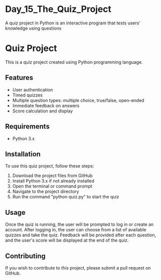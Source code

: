 # Day_15_The_Quiz_Project
A quiz project in Python is an interactive program that tests users' knowledge using questions
<!DOCTYPE html>
<html>
  <head>
  </head>
  <body>
    <h1>Quiz Project</h1>
    <p>This is a quiz project created using Python programming language.</p>
    <h2>Features</h2>
    <ul>
      <li>User authentication</li>
      <li>Timed quizzes</li>
      <li>Multiple question types: multiple choice, true/false, open-ended</li>
      <li>Immediate feedback on answers</li>
      <li>Score calculation and display</li>
    </ul>
    <h2>Requirements</h2>
    <ul>
      <li>Python 3.x</li>
    </ul>
    <h2>Installation</h2>
    <p>To use this quiz project, follow these steps:</p>
    <ol>
      <li>Download the project files from GitHub</li>
      <li>Install Python 3.x if not already installed</li>
      <li>Open the terminal or command prompt</li>
      <li>Navigate to the project directory</li>
      <li>Run the command "python quiz.py" to start the quiz</li>
    </ol>
    <h2>Usage</h2>
    <p>Once the quiz is running, the user will be prompted to log in or create an account. After logging in, the user can choose from a list of available quizzes and take the quiz. Feedback will be provided after each question, and the user's score will be displayed at the end of the quiz.</p>
    <h2>Contributing</h2>
    <p>If you wish to contribute to this project, please submit a pull request on GitHub.</p>
    </body>
</html>
